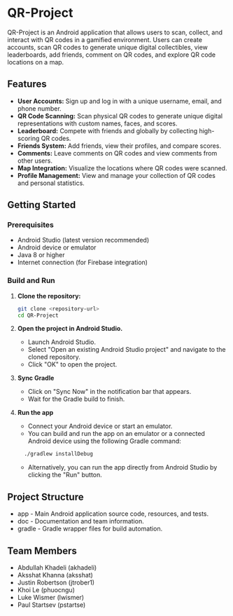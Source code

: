 # QR-Project

QR-Project is an Android application that allows users to scan, collect, and interact with QR codes in a gamified environment. Users can create accounts, scan QR codes to generate unique digital collectibles, view leaderboards, add friends, comment on QR codes, and explore QR code locations on a map.

## Features

- **User Accounts:** Sign up and log in with a unique username, email, and phone number.
- **QR Code Scanning:** Scan physical QR codes to generate unique digital representations with custom names, faces, and scores.
- **Leaderboard:** Compete with friends and globally by collecting high-scoring QR codes.
- **Friends System:** Add friends, view their profiles, and compare scores.
- **Comments:** Leave comments on QR codes and view comments from other users.
- **Map Integration:** Visualize the locations where QR codes were scanned.
- **Profile Management:** View and manage your collection of QR codes and personal statistics.

## Getting Started

### Prerequisites

- Android Studio (latest version recommended)
- Android device or emulator
- Java 8 or higher
- Internet connection (for Firebase integration)

### Build and Run

1. **Clone the repository:**
   ```sh
   git clone <repository-url>
   cd QR-Project
     ```
2. **Open the project in Android Studio.**
   - Launch Android Studio.
   - Select "Open an existing Android Studio project" and navigate to the cloned repository.
   - Click "OK" to open the project.

3. **Sync Gradle**
   - Click on "Sync Now" in the notification bar that appears.
   - Wait for the Gradle build to finish.

4. **Run the app**
   - Connect your Android device or start an emulator.
   - You can build and run the app on an emulator or a connected Android device using the following Gradle command:
   ```sh
     ./gradlew installDebug
     ```
     - Alternatively, you can run the app directly from Android Studio by clicking the "Run" button.

## Project Structure
- app - Main Android application source code, resources, and tests.
- doc - Documentation and team information.
- gradle - Gradle wrapper files for build automation.

## Team Members
- Abdullah Khadeli (akhadeli)
- Aksshat Khanna (aksshat)
- Justin Robertson (jtrober1)
- Khoi Le (phuocngu)
- Luke Wismer (lwismer)
- Paul Startsev (pstartse)
